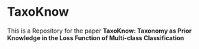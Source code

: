 # TaxoKnow
This is a Repository for the paper <b>TaxoKnow: Taxonomy as Prior Knowledge in the Loss Function of Multi-class Classification</b>
